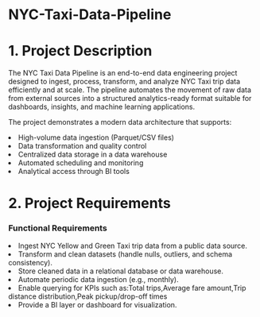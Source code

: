 # NYC-Taxi-Data-Pipeline
<h1>1.  Project Description</h1> 
The NYC Taxi Data Pipeline is an end-to-end data engineering project designed to ingest, process, transform, and analyze NYC Taxi trip data efficiently and at scale.
The pipeline automates the movement of raw data from external sources into a structured analytics-ready format suitable for dashboards, insights, and machine learning applications.

The project demonstrates a modern data architecture that supports:
<li>High-volume data ingestion (Parquet/CSV files)</li>
<li>Data transformation and quality control</li>
<li>Centralized data storage in a data warehouse</li>
<li>Automated scheduling and monitoring</li>
<li>Analytical access through BI tools</li>

<h1>2.  Project Requirements</h1> 
<h3>Functional Requirements</h3>
<li>Ingest NYC Yellow and Green Taxi trip data from a public data source.</li>
<li>Transform and clean datasets (handle nulls, outliers, and schema consistency).</li>
<li>Store cleaned data in a relational database or data warehouse.</li>
<li>Automate periodic data ingestion (e.g., monthly).</li>
<li>Enable querying for KPIs such as:Total trips,Average fare amount,Trip distance distribution,Peak pickup/drop-off times</li>
<li>Provide a BI layer or dashboard for visualization.</li>
